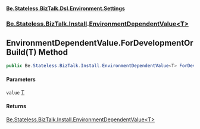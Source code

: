 #### [Be.Stateless.BizTalk.Dsl.Environment.Settings](README.md 'README')
### [Be.Stateless.BizTalk.Install](Be.Stateless.BizTalk.Install.md 'Be.Stateless.BizTalk.Install').[EnvironmentDependentValue&lt;T&gt;](EnvironmentDependentValue_T_.md 'Be.Stateless.BizTalk.Install.EnvironmentDependentValue<T>')

## EnvironmentDependentValue<T>.ForDevelopmentOrBuild(T) Method

```csharp
public Be.Stateless.BizTalk.Install.EnvironmentDependentValue<T> ForDevelopmentOrBuild(T value);
```
#### Parameters

<a name='Be.Stateless.BizTalk.Install.EnvironmentDependentValue_T_.ForDevelopmentOrBuild(T).value'></a>

`value` [T](EnvironmentDependentValue_T_.md#Be.Stateless.BizTalk.Install.EnvironmentDependentValue_T_.T 'Be.Stateless.BizTalk.Install.EnvironmentDependentValue<T>.T')

#### Returns
[Be.Stateless.BizTalk.Install.EnvironmentDependentValue&lt;](EnvironmentDependentValue_T_.md 'Be.Stateless.BizTalk.Install.EnvironmentDependentValue<T>')[T](EnvironmentDependentValue_T_.md#Be.Stateless.BizTalk.Install.EnvironmentDependentValue_T_.T 'Be.Stateless.BizTalk.Install.EnvironmentDependentValue<T>.T')[&gt;](EnvironmentDependentValue_T_.md 'Be.Stateless.BizTalk.Install.EnvironmentDependentValue<T>')